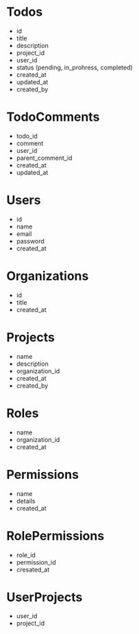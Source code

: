 # Todos
- id
- title
- description
- project_id
- user_id
- status (pending, in_prohress, completed)
- created_at
- updated_at
- created_by

# TodoComments
- todo_id
- comment
- user_id
- parent_comment_id
- created_at
- updated_at

# Users
- id
- name
- email
- password
- created_at

# Organizations
- id
- title
- created_at

# Projects
- name
- description
- organization_id
- created_at
- created_by

# Roles
- name
- organization_id
- created_at

# Permissions
- name
- details
- created_at

# RolePermissions
- role_id
- permission_id
- cresated_at

# UserProjects
- user_id
- project_id

